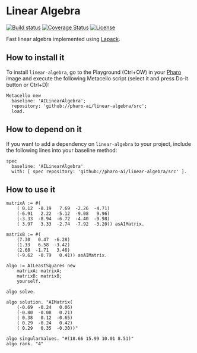 # Linear Algebra

[![Build status](https://github.com/pharo-ai/linear-algebra/workflows/CI/badge.svg)](https://github.com/pharo-ai/linear-algebra/actions/workflows/test.yml)
[![Coverage Status](https://coveralls.io/repos/github/pharo-ai/linear-algebra/badge.svg?branch=master)](https://coveralls.io/github/pharo-ai/linear-algebra?branch=master)
[![License](https://img.shields.io/badge/license-MIT-blue.svg)](https://raw.githubusercontent.com/pharo-ai/linear-algebra/master/LICENSE)

Fast linear algebra implemented using [Lapack](http://www.netlib.org/lapack/).

## How to install it

To install `linear-algebra`, go to the Playground (Ctrl+OW) in your [Pharo](https://pharo.org/) image and execute the following Metacello script (select it and press Do-it button or Ctrl+D):

```Smalltalk
Metacello new
  baseline: 'AILinearAlgebra';
  repository: 'github://pharo-ai/linear-algebra/src';
  load.
```

## How to depend on it

If you want to add a dependency on `linear-algebra` to your project, include the following lines into your baseline method:

```Smalltalk
spec
  baseline: 'AILinearAlgebra'
  with: [ spec repository: 'github://pharo-ai/linear-algebra/src' ].
```

## How to use it

```st
matrixA := #(
    ( 0.12  -8.19   7.69  -2.26  -4.71)
    (-6.91   2.22  -5.12  -9.08   9.96)
    (-3.33  -8.94  -6.72  -4.40  -9.98)
    ( 3.97   3.33  -2.74  -7.92  -3.20)) asAIMatrix.
	
matrixB := #(
    (7.30   0.47  -6.28)
    (1.33   6.58  -3.42)
    (2.68  -1.71   3.46)
    (-9.62  -0.79   0.41)) asAIMatrix.	
	
algo := AILeastSquares new
    matrixA: matrixA;
    matrixB: matrixB;
    yourself.
	
algo solve.

algo solution. "AIMatrix(
    (-0.69  -0.24   0.06)
    (-0.80  -0.08   0.21)
    ( 0.38   0.12  -0.65)
    ( 0.29  -0.24   0.42)
    ( 0.29   0.35  -0.30))"
	
algo singularValues. "#(18.66 15.99 10.01 8.51)"
algo rank. "4"
```
